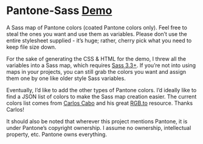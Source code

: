 Pantone-Sass [Demo](http://damonbauer.github.io/Pantone-Sass)
============

A Sass map of Pantone colors (coated Pantone colors only). Feel free to steal the ones you want and use them as variables. Please don’t use the entire stylesheet supplied - it’s huge; rather, cherry pick what you need to keep file size down.

For the sake of generating the CSS & HTML for the demo, I threw all the variables into a Sass map, which requires [Sass 3.3+](https://github.com/nex3/sass/blob/master/doc-src/SASS_CHANGELOG.md#330-7-march-2014). If you’re not into using maps in your projects, you can still grab the colors you want and assign them one by one like older style Sass variables.

Eventually, I’d like to add the other types of Pantone colors. I’d ideally like to find a JSON list of colors to make the Sass map creation easier. The current colors list comes from [Carlos Cabo](http://carloscabo.com/) and his great [RGB.to](http://rgb.to/) resource. Thanks Carlos!

It should also be noted that wherever this project mentions Pantone, it is under Pantone’s copyright ownership. I assume no ownership, intellectual property, etc. Pantone owns everything.